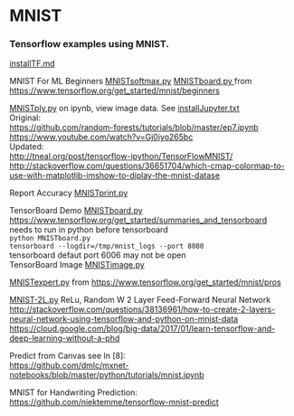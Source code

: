# MNIST

### Tensorflow examples using MNIST.  

[installTF.md](https://github.com/EN10/MNIST/blob/master/installTF.md)   

MNIST For ML Beginners  [MNISTsoftmax.py](https://github.com/EN10/MNIST/blob/master/MNISTsoftmax.py) [MNISTboard.py ](https://github.com/EN10/MNIST/blob/master/MNISTboard.py) from https://www.tensorflow.org/get_started/mnist/beginners

[MNISTply.py](https://github.com/EN10/MNIST/blob/master/MNISTplt.py) on ipynb, view image data. See [installJupyter.txt](https://github.com/EN10/MNIST/blob/master/installJupyter.txt)   
Original:   
https://github.com/random-forests/tutorials/blob/master/ep7.ipynb   
https://www.youtube.com/watch?v=Gj0iyo265bc     
Updated:    
http://tneal.org/post/tensorflow-ipython/TensorFlowMNIST/    
http://stackoverflow.com/questions/36651704/which-cmap-colormap-to-use-with-matplotlib-imshow-to-diplay-the-mnist-datase    

Report Accuracy [MNISTprint.py](https://github.com/EN10/MNIST/blob/master/MNISTprint.py) 

TensorBoard Demo [MNISTboard.py](https://github.com/EN10/MNIST/blob/master/MNISTboard.py)  
https://www.tensorflow.org/get_started/summaries_and_tensorboard  
needs to run in python before tensorboard  
`python MNISTboard.py`  
`tensorboard --logdir=/tmp/mnist_logs --port 8080`  
tensorboard defaut port 6006 may not be open  
TensorBoard Image [MNISTimage.py](https://github.com/EN10/MNIST/blob/master/MNISTimage.py)  

[MNISTexpert.py](https://github.com/EN10/MNIST/blob/master/MNISTexpert.py) from https://www.tensorflow.org/get_started/mnist/pros  

[MNIST-2L.py](https://github.com/EN10/MNIST/blob/master/MNIST-2L.py)    ReLu, Random W 
2 Layer Feed-Forward Neural Network     
http://stackoverflow.com/questions/38136961/how-to-create-2-layers-neural-network-using-tensorflow-and-python-on-mnist-data  
https://cloud.google.com/blog/big-data/2017/01/learn-tensorflow-and-deep-learning-without-a-phd  

Predict from Canvas see In [8]:   
https://github.com/dmlc/mxnet-notebooks/blob/master/python/tutorials/mnist.ipynb

MNIST for Handwriting Prediction:   
https://github.com/niektemme/tensorflow-mnist-predict 